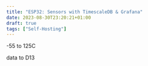 ```yaml
---
title: "ESP32: Sensors with TimescaleDB & Grafana"
date: 2023-08-30T23:20:21+01:00
draft: true
tags: ["Self-Hosting"]
---
```



-55 to 125C

<!-- 
blackc able - gnd
red - 3.3 to 5v
yellow - data -->


data to D13